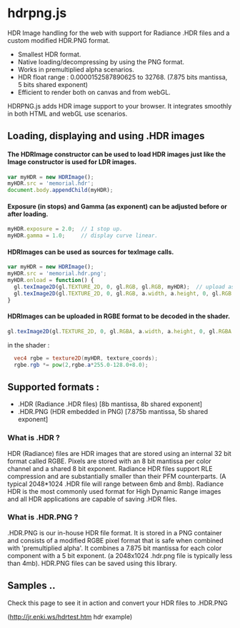 hdrpng.js
=========

HDR Image handling for the web with support for Radiance .HDR files and a custom modified HDR.PNG format.

* Smallest HDR format. 
* Native loading/decompressing by using the PNG format.
* Works in premultiplied alpha scenarios.
* HDR float range : 0.0000152587890625 to 32768. (7.875 bits mantissa, 5 bits shared exponent) 
* Efficient to render both on canvas and from webGL.

HDRPNG.js adds HDR image support to your browser. It integrates smoothly in both HTML and webGL use scenarios.

## Loading, displaying and using .HDR images

#### The HDRImage constructor can be used to load HDR images just like the Image constructor is used for LDR images.

```javascript
var myHDR = new HDRImage();
myHDR.src = 'memorial.hdr';
document.body.appendChild(myHDR);
```

#### Exposure (in stops) and Gamma (as exponent) can be adjusted before or after loading.

```javascript
myHDR.exposure = 2.0;  // 1 stop up. 
myHDR.gamma = 1.0;     // display curve linear.      
```

#### HDRImages can be used as sources for texImage calls.

```javascript
var myHDR = new HDRImage();
myHDR.src = 'memorial.hdr.png';
myHDR.onload = function() {
  gl.texImage2D(gl.TEXTURE_2D, 0, gl.RGB, gl.RGB, myHDR);  // upload as LDR with current exposure/gamma
  gl.texImage2D(gl.TEXTURE_2D, 0, gl.RGB, a.width, a.height, 0, gl.RGB, gl.FLOAT, myHDR.dataFloat); // upload as full linear float
}  
```

#### HDRImages can be uploaded in RGBE format to be decoded in the shader.

```javascript
gl.texImage2D(gl.TEXTURE_2D, 0, gl.RGBA, a.width, a.height, 0, gl.RGBA, gl.UNSIGNED_BYTE, myHDR.dataRGBE);
```
in the shader : 
```glsl
  vec4 rgbe = texture2D(myHDR, texture_coords);
  rgbe.rgb *= pow(2,rgbe.a*255.0-128.0+8.0);
```

## Supported formats :

* .HDR (Radiance .HDR files) [8b mantissa, 8b shared exponent]
* .HDR.PNG (HDR embedded in PNG) [7.875b mantissa, 5b shared exponent]

### What is .HDR ?

HDR (Radiance) files are HDR images that are stored using an internal 32 bit format called RGBE. Pixels are stored with an 8 bit mantissa per color channel and a shared 8 bit exponent. Radiance HDR files support RLE compression and are substantially smaller than their PFM counterparts. (A typical 2048*1024 .HDR file will range between 6mb and 8mb). Radiance HDR is the most commonly used format for High Dynamic Range images and all HDR applications are capable of saving .HDR files.

### What is .HDR.PNG ? 

.HDR.PNG is our in-house HDR file format. It is stored in a PNG container and consists of a modified RGBE pixel format that is safe when combined with 'premultiplied alpha'. It combines a 7.875 bit mantissa for each color component with a 5 bit exponent. (a 2048x1024 .hdr.png file is typically less than 4mb). HDR.PNG files can be saved using this library.

## Samples .. 

Check this page to see it in action and convert your HDR files to .HDR.PNG

(http://jr.enki.ws/hdrtest.htm hdr example)


